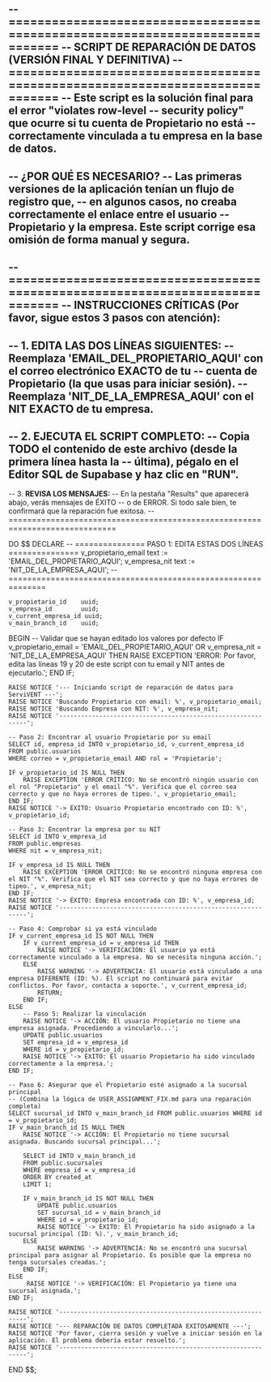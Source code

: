 -- =============================================================================
-- SCRIPT DE REPARACIÓN DE DATOS (VERSIÓN FINAL Y DEFINITIVA)
-- =============================================================================
-- Este script es la solución final para el error "violates row-level
-- security policy" que ocurre si tu cuenta de Propietario no está
-- correctamente vinculada a tu empresa en la base de datos.
--
-- **¿POR QUÉ ES NECESARIO?**
-- Las primeras versiones de la aplicación tenían un flujo de registro que,
-- en algunos casos, no creaba correctamente el enlace entre el usuario
-- Propietario y la empresa. Este script corrige esa omisión de forma manual y segura.
--
-- =============================================================================
-- **INSTRUCCIONES CRÍTICAS (Por favor, sigue estos 3 pasos con atención):**
--
-- 1. **EDITA LAS DOS LÍNEAS SIGUIENTES:**
--    Reemplaza 'EMAIL_DEL_PROPIETARIO_AQUI' con el correo electrónico EXACTO de tu
--    cuenta de Propietario (la que usas para iniciar sesión).
--    Reemplaza 'NIT_DE_LA_EMPRESA_AQUI' con el NIT EXACTO de tu empresa.
--
-- 2. **EJECUTA EL SCRIPT COMPLETO:**
--    Copia TODO el contenido de este archivo (desde la primera línea hasta la
--    última), pégalo en el Editor SQL de Supabase y haz clic en "RUN".
--
-- 3. **REVISA LOS MENSAJES:**
--    En la pestaña "Results" que aparecerá abajo, verás mensajes de ÉXITO
--    o de ERROR. Si todo sale bien, te confirmará que la reparación fue exitosa.
-- =============================================================================

DO $$
DECLARE
    -- =============== PASO 1: EDITA ESTAS DOS LÍNEAS ===============
    v_propietario_email text := 'EMAIL_DEL_PROPIETARIO_AQUI';
    v_empresa_nit       text := 'NIT_DE_LA_EMPRESA_AQUI';
    -- ==============================================================

    v_propietario_id    uuid;
    v_empresa_id        uuid;
    v_current_empresa_id uuid;
    v_main_branch_id    uuid;
BEGIN
    -- Validar que se hayan editado los valores por defecto
    IF v_propietario_email = 'EMAIL_DEL_PROPIETARIO_AQUI' OR v_empresa_nit = 'NIT_DE_LA_EMPRESA_AQUI' THEN
        RAISE EXCEPTION 'ERROR: Por favor, edita las líneas 19 y 20 de este script con tu email y NIT antes de ejecutarlo.';
    END IF;

    RAISE NOTICE '--- Iniciando script de reparación de datos para ServiVENT ---';
    RAISE NOTICE 'Buscando Propietario con email: %', v_propietario_email;
    RAISE NOTICE 'Buscando Empresa con NIT: %', v_empresa_nit;
    RAISE NOTICE '-------------------------------------------------------------';

    -- Paso 2: Encontrar al usuario Propietario por su email
    SELECT id, empresa_id INTO v_propietario_id, v_current_empresa_id
    FROM public.usuarios
    WHERE correo = v_propietario_email AND rol = 'Propietario';

    IF v_propietario_id IS NULL THEN
        RAISE EXCEPTION 'ERROR CRÍTICO: No se encontró ningún usuario con el rol "Propietario" y el email "%". Verifica que el correo sea correcto y que no haya errores de tipeo.', v_propietario_email;
    END IF;
    RAISE NOTICE '-> ÉXITO: Usuario Propietario encontrado con ID: %', v_propietario_id;

    -- Paso 3: Encontrar la empresa por su NIT
    SELECT id INTO v_empresa_id
    FROM public.empresas
    WHERE nit = v_empresa_nit;

    IF v_empresa_id IS NULL THEN
        RAISE EXCEPTION 'ERROR CRÍTICO: No se encontró ninguna empresa con el NIT "%". Verifica que el NIT sea correcto y que no haya errores de tipeo.', v_empresa_nit;
    END IF;
    RAISE NOTICE '-> ÉXITO: Empresa encontrada con ID: %', v_empresa_id;
    RAISE NOTICE '-------------------------------------------------------------';

    -- Paso 4: Comprobar si ya está vinculado
    IF v_current_empresa_id IS NOT NULL THEN
        IF v_current_empresa_id = v_empresa_id THEN
            RAISE NOTICE '-> VERIFICACIÓN: El usuario ya está correctamente vinculado a la empresa. No se necesita ninguna acción.';
        ELSE
            RAISE WARNING '-> ADVERTENCIA: El usuario está vinculado a una empresa DIFERENTE (ID: %). El script no continuará para evitar conflictos. Por favor, contacta a soporte.', v_current_empresa_id;
            RETURN;
        END IF;
    ELSE
        -- Paso 5: Realizar la vinculación
        RAISE NOTICE '-> ACCIÓN: El usuario Propietario no tiene una empresa asignada. Procediendo a vincularlo...';
        UPDATE public.usuarios
        SET empresa_id = v_empresa_id
        WHERE id = v_propietario_id;
        RAISE NOTICE '-> ÉXITO: El usuario Propietario ha sido vinculado correctamente a la empresa.';
    END IF;
    
    -- Paso 6: Asegurar que el Propietario esté asignado a la sucursal principal
    -- (Combina la lógica de USER_ASSIGNMENT_FIX.md para una reparación completa)
    SELECT sucursal_id INTO v_main_branch_id FROM public.usuarios WHERE id = v_propietario_id;
    IF v_main_branch_id IS NULL THEN
        RAISE NOTICE '-> ACCIÓN: El Propietario no tiene sucursal asignada. Buscando sucursal principal...';
        
        SELECT id INTO v_main_branch_id
        FROM public.sucursales
        WHERE empresa_id = v_empresa_id
        ORDER BY created_at
        LIMIT 1;

        IF v_main_branch_id IS NOT NULL THEN
            UPDATE public.usuarios
            SET sucursal_id = v_main_branch_id
            WHERE id = v_propietario_id;
            RAISE NOTICE '-> ÉXITO: El Propietario ha sido asignado a la sucursal principal (ID: %).', v_main_branch_id;
        ELSE
            RAISE WARNING '-> ADVERTENCIA: No se encontró una sucursal principal para asignar al Propietario. Es posible que la empresa no tenga sucursales creadas.';
        END IF;
    ELSE
         RAISE NOTICE '-> VERIFICACIÓN: El Propietario ya tiene una sucursal asignada.';
    END IF;

    RAISE NOTICE '-------------------------------------------------------------';
    RAISE NOTICE '--- REPARACIÓN DE DATOS COMPLETADA EXITOSAMENTE ---';
    RAISE NOTICE 'Por favor, cierra sesión y vuelve a iniciar sesión en la aplicación. El problema debería estar resuelto.';
    RAISE NOTICE '-------------------------------------------------------------';

END $$;